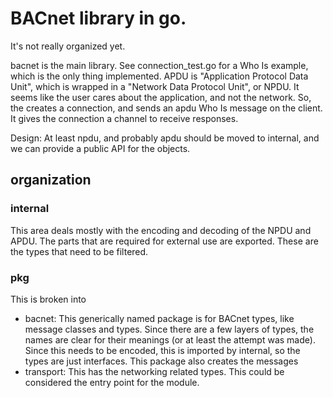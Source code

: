 # BACnet library in go.

It's not really organized yet.

bacnet is the main library. See connection_test.go for a Who Is example, which is the only thing implemented. APDU is "Application Protocol Data Unit", which is wrapped in a "Network Data Protocol Unit", or NPDU. It seems like the user cares about the application, and not the network. So, the creates a connection, and sends an apdu Who Is message on the client. It gives the connection a channel to receive responses.


Design:
At least npdu, and probably apdu should be moved to internal, and we can provide a public API for the objects.

## organization
### internal
This area deals mostly with the encoding and decoding of the NPDU and APDU. The parts that are required for external use are exported. These are the types that need to be filtered.

### pkg
This is broken into
 - bacnet: This generically named package is for BACnet types, like message classes and types. Since there are a few layers of types, the names are clear for their meanings (or at least the attempt was made). Since this needs to be encoded, this is imported by internal, so the types are just interfaces. This package also creates the messages
 - transport: This has the networking related types. This could be considered the entry point for the module.
